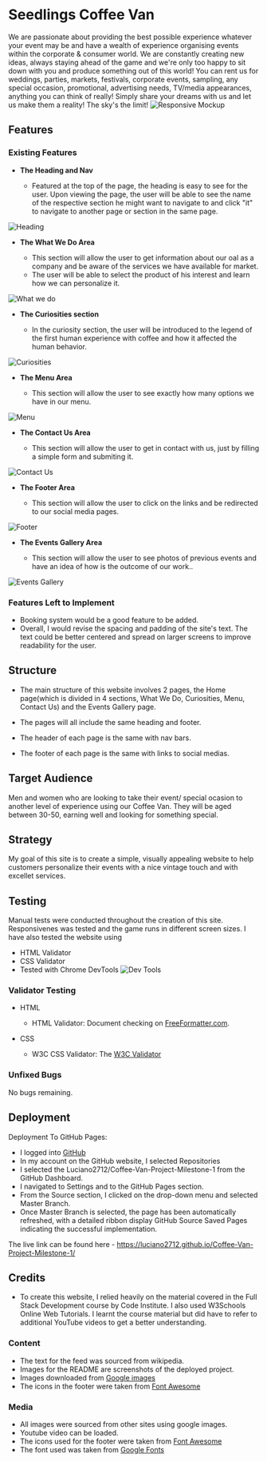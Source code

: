 # Seedlings Coffee Van

We are passionate about providing the best possible experience whatever your event may be and have a wealth of experience organising events within the corporate & consumer world.
We are constantly creating new ideas, always staying ahead of the game and we're only too happy to sit down with you and produce something out of this world!
You can rent us for weddings, parties, markets, festivals, corporate events, sampling, any special occasion, promotional, advertising needs, TV/media appearances, anything you can think of really!
Simply share your dreams with us and let us make them a reality! The sky's the limit!
![Responsive Mockup](assets/images/readme/responsive-game.png)

## Features

### Existing Features

- __The Heading and Nav__

  - Featured at the top of the page, the heading is easy to see for the user. Upon viewing the page, the user will be able to see the name of the respective section he might want to navigate to and click "it" to navigate to another page or section in the same page.

![Heading](assets/images/readme/header_nav.jpg)

- __The What We Do Area__

  - This section will allow the user to get information about our oal as a company and be aware of the services we have available for market.
  - The user will be able to select the product of his interest and learn how we can personalize it.

![What we do](assets/images/readme/what_we_do.jpg)

- __The Curiosities section__

  - In the curiosity section, the user will be introduced to the legend of the first human experience with coffee and how it affected the human behavior.

![Curiosities](assets/images/readme/curiosity.jpg)

- __The Menu Area__

  - This section will allow the user to see exactly how many options we have in our menu.

![Menu](assets/images/readme/menu.jpg)

- __The Contact Us Area__

  - This section will allow the user to get in contact with us, just by filling a simple form and submiting it.

![Contact Us](assets/images/readme/contact_us.jpg)

- __The Footer Area__

  - This section will allow the user to click on the links and be redirected to our social media pages.

![Footer](assets/images/readme/footer.jpg)

- __The Events Gallery Area__

  - This section will allow the user to see photos of previous events and have an idea of how is the outcome of our work..

![Events Gallery](assets/images/readme/gallery.jpg)

### Features Left to Implement

- Booking system would be a good feature to be added.
- Overall, I would revise the spacing and padding of the site's text. The text could be better centered and spread on larger screens to improve readability for the user.

## Structure

- The main structure of this website involves 2 pages, the Home page(which is divided in 4 sections, What We Do, Curiosities, Menu, Contact Us) and the Events Gallery page.

- The pages will all include the same heading and footer.

- The header of each page is the same with nav bars.

- The footer of each page is the same with links to social medias.

## Target Audience

Men and women who are looking to take their event/ special ocasion to another level of experience using our Coffee Van. They will be aged between 30-50, earning well and looking for something special.

## Strategy

My goal of this site is to create a simple, visually appealing website to help customers personalize their events with a nice vintage touch and with excellet services.

## Testing

Manual tests were conducted throughout the creation of this site.
Responsivenes was tested and the game runs in different screen sizes.
I have also tested the website using

- HTML Validator
- CSS Validator
- Tested with Chrome DevTools
![Dev Tools](assets/images/readme/lighthouse-desktop.jpg)

### Validator Testing

- HTML
  - HTML Validator: Document checking on [FreeFormatter.com](https://www.freeformatter.com/html-validator.html).

- CSS
  - W3C CSS Validator: The [W3C Validator](https://jigsaw.w3.org/css-validator/validator)

### Unfixed Bugs

No bugs remaining.

## Deployment

Deployment To GitHub Pages:

- I logged into [GitHub](https://github.com/)
- In my account on the GitHub website, I selected Repositories
- I selected the Luciano2712/Coffee-Van-Project-Milestone-1 from the GitHub Dashboard.
- I navigated to Settings and to the GitHub Pages section.
- From the Source section, I clicked on the drop-down menu and selected Master Branch.
- Once Master Branch is selected, the page has been automatically refreshed, with a detailed ribbon display GitHub Source Saved Pages indicating the successful implementation.

The live link can be found here - <https://luciano2712.github.io/Coffee-Van-Project-Milestone-1/>

## Credits

- To create this website, I relied heavily on the material covered in the Full Stack Development course by Code Institute. I also used W3Schools Online Web Tutorials. I learnt the course material but did have to refer to additional YouTube videos to get a better understanding.

### Content

- The text for the feed was sourced from wikipedia.
- Images for the README are screenshots of the deployed project.
- Images downloaded from [Google images](https://www.google.ie/)
- The icons in the footer were taken from [Font Awesome](https://fontawesome.com/)

### Media

- All images were sourced from other sites using google images.
- Youtube video can be loaded.
- The icons used for the footer were taken from [Font Awesome](https://fontawesome.com/icons?d=gallery)
- The font used was taken from [Google Fonts](https://fonts.google.com/specimen/Playfair+Display)
